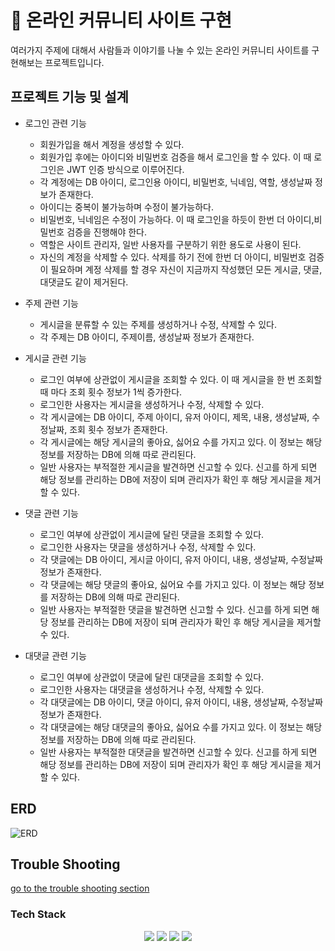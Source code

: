 # 🧾 온라인 커뮤니티 사이트 구현

여러가지 주제에 대해서 사람들과 이야기를 나눌 수 있는 온라인 커뮤니티 사이트를 구현해보는 프로젝트입니다. 

## 프로젝트 기능 및 설계

- 로그인 관련 기능
  - 회원가입을 해서 계정을 생성할 수 있다.
  - 회원가입 후에는 아이디와 비밀번호 검증을 해서 로그인을 할 수 있다. 이 때 로그인은 JWT 인증 방식으로 이루어진다.
  - 각 계정에는 DB 아이디, 로그인용 아이디, 비밀번호, 닉네임, 역할, 생성날짜 정보가 존재한다.
  - 아이디는 중복이 불가능하며 수정이 불가능하다.
  - 비밀번호, 닉네임은 수정이 가능하다. 이 때 로그인을 하듯이 한번 더 아이디,비밀번호 검증을 진행해야 한다.
  - 역할은 사이트 관리자, 일반 사용자를 구분하기 위한 용도로 사용이 된다.
  - 자신의 계정을 삭제할 수 있다. 삭제를 하기 전에 한번 더 아이디, 비밀번호 검증이 필요하며 계정 삭제를 할 경우 자신이 지금까지 작성했던 모든 게시글, 댓글, 대댓글도 같이 제거된다.
    
- 주제 관련 기능
  - 게시글을 분류할 수 있는 주제를 생성하거나 수정, 삭제할 수 있다.
  - 각 주제는 DB 아이디, 주제이름, 생성날짜 정보가 존재한다.
   
- 게시글 관련 기능
  - 로그인 여부에 상관없이 게시글을 조회할 수 있다. 이 때 게시글을 한 번 조회할 때 마다 조회 횟수 정보가 1씩 증가한다.
  - 로그인한 사용자는 게시글을 생성하거나 수정, 삭제할 수 있다.
  - 각 게시글에는 DB 아이디, 주제 아이디, 유저 아이디, 제목, 내용, 생성날짜, 수정날짜, 조회 횟수 정보가 존재한다.
  - 각 게시글에는 해당 게시글의 좋아요, 싫어요 수를 가지고 있다. 이 정보는 해당 정보를 저장하는 DB에 의해 따로 관리된다.
  - 일반 사용자는 부적절한 게시글을 발견하면 신고할 수 있다. 신고를 하게 되면 해당 정보를 관리하는 DB에 저장이 되며 관리자가 확인 후 해당 게시글을 제거할 수 있다.

- 댓글 관련 기능
  - 로그인 여부에 상관없이 게시글에 달린 댓글을 조회할 수 있다.
  - 로그인한 사용자는 댓글을 생성하거나 수정, 삭제할 수 있다.
  - 각 댓글에는 DB 아이디, 게시글 아이디, 유저 아이디, 내용, 생성날짜, 수정날짜 정보가 존재한다.
  - 각 댓글에는 해당 댓글의 좋아요, 싫어요 수를 가지고 있다. 이 정보는 해당 정보를 저장하는 DB에 의해 따로 관리된다.
  - 일반 사용자는 부적절한 댓글을 발견하면 신고할 수 있다. 신고를 하게 되면 해당 정보를 관리하는 DB에 저장이 되며 관리자가 확인 후 해당 게시글을 제거할 수 있다.
    
- 대댓글 관련 기능
  - 로그인 여부에 상관없이 댓글에 달린 대댓글을 조회할 수 있다.
  - 로그인한 사용자는 대댓글을 생성하거나 수정, 삭제할 수 있다.
  - 각 대댓글에는 DB 아이디, 댓글 아이디, 유저 아이디, 내용, 생성날짜, 수정날짜 정보가 존재한다.
  - 각 대댓글에는 해당 대댓글의 좋아요, 싫어요 수를 가지고 있다. 이 정보는 해당 정보를 저장하는 DB에 의해 따로 관리된다.
  - 일반 사용자는 부적절한 대댓글을 발견하면 신고할 수 있다. 신고를 하게 되면 해당 정보를 관리하는 DB에 저장이 되며 관리자가 확인 후 해당 게시글을 제거할 수 있다.

## ERD 
![ERD](doc/img/erd.png)

## Trouble Shooting
[go to the trouble shooting section](doc/TROUBLE_SHOOTING.md)

### Tech Stack
<div align=center> 
  <img src="https://img.shields.io/badge/java-007396?style=for-the-badge&logo=java&logoColor=white"> 
  <img src="https://img.shields.io/badge/spring-6DB33F?style=for-the-badge&logo=spring&logoColor=white"> 
  <img src="https://img.shields.io/badge/mysql-4479A1?style=for-the-badge&logo=mysql&logoColor=white"> 
  <img src="https://img.shields.io/badge/github-%23121011.svg?style=for-the-badge&logo=github&logoColor=white">
</div>
